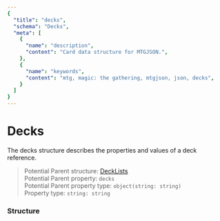 ```yaml
---
{
  "title": "decks",
  "schema": "Decks",
  "meta": [
    {
      "name": "description",
      "content": "Card data structure for MTGJSON.",
    },
    {
      "name": "keywords",
      "content": "mtg, magic: the gathering, mtgjson, json, decks",
    }
  ]
}
---
```


# Decks

The decks structure describes the properties and values of a deck reference.

> Potential Parent structure: [DeckLists](../../files/deck-lists/)  
> Potential Parent property: `decks`  
> Potential Parent property type: `object(string: string)`  
> Property type: `string: string`  

### Structure

<GenerateTable/>